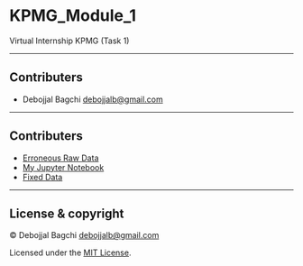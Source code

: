 # KPMG_Module_1
Virtual Internship KPMG (Task 1)

---

## Contributers

- Debojjal Bagchi <debojjalb@gmail.com>

---

## Contributers

-  [Erroneous Raw Data](Raw.xlsx)
-  [My Jupyter Notebook](KPMG_Module_1.ipynb)
-  [Fixed Data](FIXED_Dataset.xlsx)

---

## License & copyright

© Debojjal Bagchi <debojjalb@gmail.com>

Licensed under the [MIT License](LICENSE).
